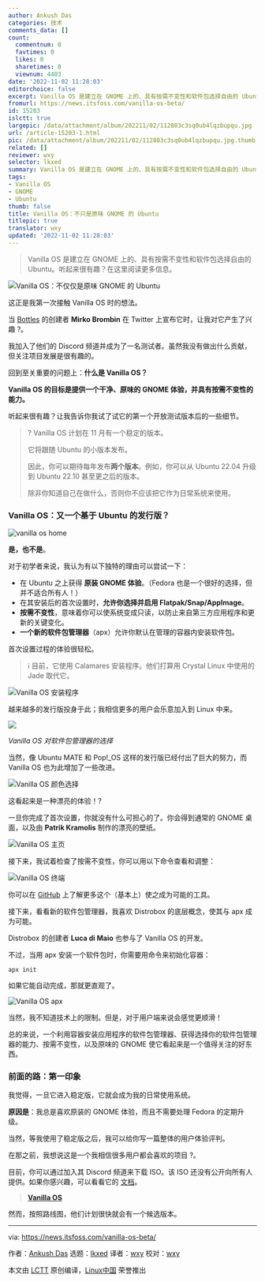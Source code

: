 ```yaml
---
author: Ankush Das
categories: 技术
comments_data: []
count:
  commentnum: 0
  favtimes: 0
  likes: 0
  sharetimes: 0
  viewnum: 4403
date: '2022-11-02 11:28:03'
editorchoice: false
excerpt: Vanilla OS 是建立在 GNOME 上的、具有按需不变性和软件包选择自由的 Ubuntu。听起来很有趣？在这里阅读更多信息。
fromurl: https://news.itsfoss.com/vanilla-os-beta/
id: 15203
islctt: true
largepic: /data/attachment/album/202211/02/112803c3sq0ub4lqzbupqu.jpg
url: /article-15203-1.html
pic: /data/attachment/album/202211/02/112803c3sq0ub4lqzbupqu.jpg.thumb.jpg
related: []
reviewer: wxy
selector: lkxed
summary: Vanilla OS 是建立在 GNOME 上的、具有按需不变性和软件包选择自由的 Ubuntu。听起来很有趣？在这里阅读更多信息。
tags:
- Vanilla OS
- GNOME
- Ubuntu
thumb: false
title: Vanilla OS：不只是原味 GNOME 的 Ubuntu
titlepic: true
translator: wxy
updated: '2022-11-02 11:28:03'
---
```



> 
> Vanilla OS 是建立在 GNOME 上的、具有按需不变性和软件包选择自由的 Ubuntu。听起来很有趣？在这里阅读更多信息。
> 
> 
> 


![Vanilla OS：不仅仅是原味 GNOME 的 Ubuntu](/data/attachment/album/202211/02/112803c3sq0ub4lqzbupqu.jpg)


这正是我第一次接触 Vanilla OS 时的想法。


当 [Bottles](https://usebottles.com) 的创建者 **Mirko Brombin** 在 Twitter 上宣布它时，让我对它产生了兴趣 ?。


我加入了他们的 Discord 频道并成为了一名测试者。虽然我没有做出什么贡献，但关注项目发展是很有趣的。


回到至关重要的问题上：**什么是 Vanilla OS？**


**Vanilla OS 的目标是提供一个干净、原味的 GNOME 体验，并具有按需不变性的能力。**


听起来很有趣？让我告诉你我试了试它的第一个开放测试版本后的一些细节。



> 
> ? Vanilla OS 计划在 11 月有一个稳定的版本。
> 
> 
> 它将跟随 Ubuntu 的小版本发布。
> 
> 
> 因此，你可以期待每年发布**两个版本**。例如，你可以从 Ubuntu 22.04 升级到 Ubuntu 22.10 甚至更之后的版本。
> 
> 
> 除非你知道自己在做什么，否则你不应该把它作为日常系统来使用。
> 
> 
> 


### Vanilla OS：又一个基于 Ubuntu 的发行版？


![vanilla os home](/data/attachment/album/202211/02/112804bfnqvqsa17nnqtvs.jpg)


**是，也不是**。


对于初学者来说，我认为有以下独特的理由可以尝试一下：


* 在 Ubuntu 之上获得 **原装 GNOME 体验**。（Fedora 也是一个很好的选择，但并不适合所有人！）
* 在其安装后的首次设置时，**允许你选择并启用 Flatpak/Snap/AppImage**。
* **按需不变性**，意味着你可以使系统变成只读，以防止来自第三方应用程序和更新的关键变化。
* **一个新的软件包管理器**（apx）允许你默认在管理的容器内安装软件包。


首次设置过程的体验很轻松。



> 
> ℹ️ 目前，它使用 Calamares 安装程序。他们打算用 Crystal Linux 中使用的 Jade 取代它。
> 
> 
> 


![Vanilla OS 安装程序](/data/attachment/album/202211/02/112804dz60mb6vv68a8p16.jpg)


越来越多的发行版投身于此；我相信更多的用户会乐意加入到 Linux 中来。


![](/data/attachment/album/202211/02/112805mzhu3meg6lhf68dp.png)


*Vanilla OS 对软件包管理器的选择*


当然，像 Ubuntu MATE 和 Pop!\_OS 这样的发行版已经付出了巨大的努力，而 Vanilla OS 也为此增加了一些改进。


![Vanilla OS 颜色选择](/data/attachment/album/202211/02/112805zs8yiaxjtfxxe110.png)


这看起来是一种漂亮的体验！?


一旦你完成了首次设置，你就没有什么可担心的了。你会得到通常的 GNOME 桌面，以及由 **Patrik Kramolis** 制作的漂亮的壁纸。


![Vanilla OS 主页](/data/attachment/album/202211/02/112806cer696pkdampup26.jpg)


接下来，我试着检查了按需不变性，你可以用以下命令查看和调整：


![Vanilla OS 终端](/data/attachment/album/202211/02/112807zba1ipts8y1briwy.png)


你可以在 [GitHub](https://github.com/Vanilla-OS/almost) 上了解更多这个（基本上）使之成为可能的工具。


接下来，看看新的软件包管理器，我喜欢 Distrobox 的底层概念，使其与 apx 成为可能。


Distrobox 的创建者 **Luca di Maio** 也参与了 Vanilla OS 的开发。


不过，当用 apx 安装一个软件包时，你需要用命令来初始化容器：



```
apx init

```

如果它能自动完成，那就更直观了。


![Vanilla OS apx](/data/attachment/album/202211/02/112807a53hluh8i3wi8ukq.jpg)


当然，我不知道技术上的限制。但是，对于用户端来说会感觉更顺滑！


总的来说，一个利用容器安装应用程序的软件包管理器、获得选择你的软件包管理器的能力、按需不变性，以及原味的 GNOME 使它看起来是一个值得关注的好东西。


### 前面的路：第一印象


我觉得，一旦它进入稳定版，它就会成为我的日常使用系统。


**原因是**：我总是喜欢原装的 GNOME 体验，而且不需要处理 Fedora 的定期升级。


当然，等我使用了稳定版之后，我可以给你写一篇整体的用户体验评判。


在那之前，我想说这是一个我相信很多用户都会喜欢的项目 ?。


目前，你可以通过加入其 Discord 频道来下载 ISO。该 ISO 还没有公开向所有人提供。如果你感兴趣，可以看看它的 [文档](https://documentation.vanillaos.org)。



> 
> **[Vanilla OS](https://vanillaos.org/roadmap)**
> 
> 
> 


然而，按照路线图，他们计划很快就会有一个候选版本。




---


via: <https://news.itsfoss.com/vanilla-os-beta/>


作者：[Ankush Das](https://news.itsfoss.com/author/ankush/) 选题：[lkxed](https://github.com/lkxed) 译者：[wxy](https://github.com/wxy) 校对：[wxy](https://github.com/wxy)


本文由 [LCTT](https://github.com/LCTT/TranslateProject) 原创编译，[Linux中国](https://linux.cn/) 荣誉推出